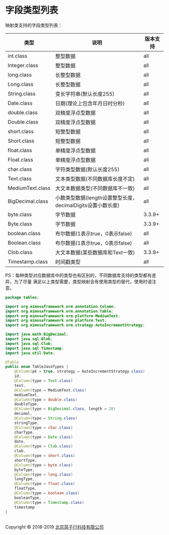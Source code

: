 # 字段类型列表

映射类支持的字段类型列表：

|  类型   | 说明  |  版本支持 |
|  ----  |  ----  |  ----  |
| int.class  | 整型数据 | all |
| Integer.class  | 整型数据 | all |
| long.class  | 长整型数据 | all |
| Long.class  | 长整型数据 | all |
| String.class  | 变长字符串(默认长度255) | all |
| Date.class  | 日期(理论上包含年月日时分秒) | all |
| double.class  | 双精度浮点型数据 | all |
| Double.class  | 双精度浮点型数据 | all |
| short.class  | 短整型数据 | all |
| Short.class  | 短整型数据 | all |
| float.class  | 单精度浮点型数据 | all |
| Float.class  | 单精度浮点型数据 | all |
| char.class  | 字符类型数据(默认长度255) | all |
| Text.class  | 文本类型数据(不同数据库长度不定) | all |
| MediumText.class  | 大文本数据类型(不同数据库不一致) | all |
| BigDecimal.class  | 小数类型数据(length设置整型长度，decimalDigits设置小数长度) | all |
| byte.class  | 字节数据 | 3.3.9+ |
| Byte.class  | 字节数据 | 3.3.9+ |
| boolean.class  | 布尔数据(1表示true，0表示false) | all |
| Boolean.class  | 布尔数据(1表示true，0表示false) | all |
| Clob.class  | 大文本数据(某些数据库和Text一致) | 3.3.9+ |
| Timestamp.class  | 时间戳类型 | all |


PS：每种类型对应数据库中的类型也有区别的，不同数据库支持的类型都有差异，为了尽量
满足以上类型需要，类型映射会有使用类型的替代，使用时请注意。


```java
package tables;

import org.mimosaframework.orm.annotation.Column;
import org.mimosaframework.orm.annotation.Table;
import org.mimosaframework.orm.platform.MediumText;
import org.mimosaframework.orm.platform.Text;
import org.mimosaframework.orm.strategy.AutoIncrementStrategy;

import java.math.BigDecimal;
import java.sql.Blob;
import java.sql.Clob;
import java.sql.Timestamp;
import java.util.Date;

@Table
public enum TableJavaTypes {
    @Column(pk = true, strategy = AutoIncrementStrategy.class)
    id,
    @Column(type = Text.class)
    text,
    @Column(type = MediumText.class)
    mediumText,
    @Column(type = double.class)
    doubleType,
    @Column(type = BigDecimal.class, length = 20)
    decimal,
    @Column(type = String.class)
    stringType,
    @Column(type = char.class)
    charType,
    @Column(type = Date.class)
    date,
    @Column(type = Clob.class)
    clob,
    @Column(type = short.class)
    shortType,
    @Column(type = byte.class)
    byteType,
    @Column(type = long.class)
    longType,
    @Column(type = float.class)
    floatType,
    @Column(type = boolean.class)
    booleanType,
    @Column(type = Timestamp.class)
    timestamp
}

```


## 
Copyright © 2018-2019 [北京简子行科技有限公司](https://www.jianzixing.com.cn)
